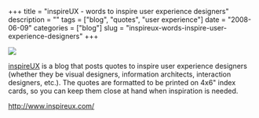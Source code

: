 +++
title = "inspireUX - words to inspire user experience designers"
description = ""
tags = ["blog", "quotes", "user experience"]
date = "2008-06-09"
categories = ["blog"]
slug = "inspireux-words-inspire-user-experience-designers"
+++



  <div class="notebook-screenshot"><a href="http://www.inspireux.com/"><img src="http://media.konigi.com/bluga/wt484d69150d758.jpg"/></a></div><p><a href="http://www.inspireux.com/">inspireUX</a> is a blog that posts quotes to inspire user experience designers (whether they be visual designers, information architects, interaction designers, etc.). The quotes are formatted to be printed on 4x6" index cards, so you can keep them close at hand when inspiration is needed.</p>
    
  <a href="http://www.inspireux.com/">http://www.inspireux.com/</a>
